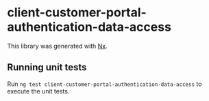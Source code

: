 # client-customer-portal-authentication-data-access

This library was generated with [Nx](https://nx.dev).

## Running unit tests

Run `ng test client-customer-portal-authentication-data-access` to execute the unit tests.
